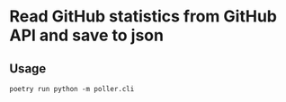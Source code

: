 # Read GitHub statistics from GitHub API and save to json

## Usage

```
poetry run python -m poller.cli
```
